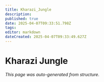 ```yaml
---
title: Kharazi_Jungle
description: 
published: true
date: 2025-04-07T09:33:51.798Z
tags: 
editor: markdown
dateCreated: 2025-04-07T09:33:49.627Z
---
```


# Kharazi Jungle

*This page was auto-generated from structure.*